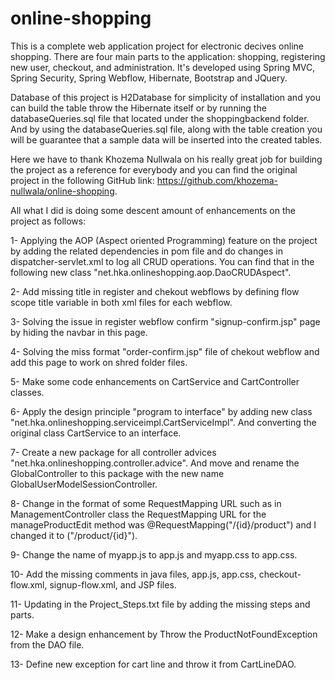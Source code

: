 # online-shopping
This is a complete web application project for electronic decives online shopping.
There are four main parts to the application: shopping, registering new user, checkout, and administration. 
It's developed using Spring MVC, Spring Security, Spring Webflow, Hibernate, Bootstrap and JQuery.

Database of this project is H2Database for simplicity of installation and you can build the table throw the Hibernate itself or by running the databaseQueries.sql file that located under the shoppingbackend folder.
And by using the databaseQueries.sql file, along with the table creation you will be guarantee that a sample data will be inserted into the created tables.

Here we have to thank Khozema Nullwala on his really great job for building the project as a reference for everybody and you can find the original project in the following GitHub link: https://github.com/khozema-nullwala/online-shopping.

All what I did is doing some descent amount of enhancements on the project as follows:

  1- Applying the AOP (Aspect oriented Programming) feature on the project by adding the related dependencies in pom file and do changes in dispatcher-servlet.xml to log all CRUD operations. You can find that in the following new class "net.hka.onlineshopping.aop.DaoCRUDAspect".
  
  2- Add missing title in register and chekout webflows by defining flow scope title variable in both xml files for each webflow. 
  
  3- Solving the issue in register webflow confirm "signup-confirm.jsp" page by hiding the navbar in this page.
  
  4- Solving the miss format "order-confirm.jsp" file of chekout webflow and add this page to work on shred folder files.
  
  5- Make some code enhancements on CartService and CartController classes.
  
  6- Apply the design principle "program to interface" by adding new class "net.hka.onlineshopping.serviceimpl.CartServiceImpl". And converting the original class CartService to an interface.
  
  7- Create a new package for all controller advices "net.hka.onlineshopping.controller.advice". And move and rename the GlobalController to this package with the new name GlobalUserModelSessionController.
  
  8- Change in the format of some RequestMapping URL such as in ManagementController class the RequestMapping URL for the manageProductEdit method was @RequestMapping("/{id}/product") and I changed it to ("/product/{id}").
  
  9- Change the name of myapp.js to app.js and myapp.css to app.css.
  
  10- Add the missing comments in java files, app.js, app.css, checkout-flow.xml, signup-flow.xml, and JSP files.
  
  11- Updating in the Project_Steps.txt file by adding the missing steps and parts.
  
  12- Make a design enhancement by Throw the ProductNotFoundException from the DAO file.
  
  13- Define new exception for cart line and throw it from CartLineDAO.
